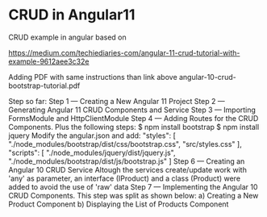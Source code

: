 # CRUD in Angular11

CRUD example in angular based on 

https://medium.com/techiediaries-com/angular-11-crud-tutorial-with-example-9612aee3c32e

Adding PDF with same instructions than link above
angular-10-crud-bootstrap-tutorial.pdf

Step so far:
Step 1 — Creating a New Angular 11 Project
Step 2 — Generating Angular 11 CRUD Components and Service
Step 3 — Importing FormsModule and HttpClientModule
Step 4 — Adding Routes for the CRUD Components. Plus the following steps:
	$ npm install bootstrap
	$ npm install jquery
	Modify the angular.json and add:
            "styles": [
              "./node_modules/bootstrap/dist/css/bootstrap.css",
              "src/styles.css"
            ],
            "scripts": [
              "./node_modules/jquery/dist/jquery.js",
              "./node_modules/bootstrap/dist/js/bootstrap.js"
            ]
Step 6 — Creating an Angular 10 CRUD Service
	Altough the services create/update work with 'any' as parameter, an interface (IProduct) and a class (Product) were added to avoid the use of 'raw' data
Step 7 — Implementing the Angular 10 CRUD Components. This step was split as shown below:
	a) Creating a New Product Component
	b) Displaying the List of Products Component
